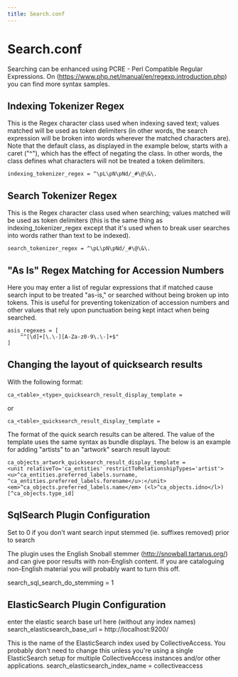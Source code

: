 ```yaml
---
title: Search.conf
---
```

# Search.conf

Searching can be enhanced using PCRE - Perl Compatible Regular
Expressions. On (https://www.php.net/manual/en/regexp.introduction.php)
you can find more syntax samples.

## Indexing Tokenizer Regex

This is the Regex character class used when indexing saved text; values
matched will be used as token delimiters (in other words, the search
expression will be broken into words wherever the matched characters
are). Note that the default class, as displayed in the example below,
starts with a caret (\"\^\"), which has the effect of negating the
class. In other words, the class defines what characters will not be
treated a token delimiters.

``` none
indexing_tokenizer_regex = ^\pL\pN\pNd/_#\@\&\.
```

## Search Tokenizer Regex

This is the Regex character class used when searching; values matched
will be used as token delimiters (this is the same thing as
indexing_tokenizer_regex except that it\'s used when to break user
searches into words rather than text to be indexed).

``` none
search_tokenizer_regex = ^\pL\pN\pNd/_#\@\&\.
```

## \"As Is\" Regex Matching for Accession Numbers

Here you may enter a list of regular expressions that if matched cause
search input to be treated \"as-is,\" or searched without being broken
up into tokens. This is useful for preventing tokenization of accession
numbers and other values that rely upon punctuation being kept intact
when being searched.

``` none
asis_regexes = [
    "^[\d]+[\.\-][A-Za-z0-9\.\-]+$"
]
```

## Changing the layout of quicksearch results

With the following format:

``` none
ca_<table>_<type>_quicksearch_result_display_template = 
```

or

``` none
ca_<table>_quicksearch_result_display_template = 
```

The format of the quick search results can be altered. The value of the
template uses the same syntax as bundle displays. The below is an
example for adding \"artists\" to an \"artwork\" search result layout:

``` none
ca_objects_artwork_quicksearch_result_display_template = 
<unit relativeTo='ca_entities' restrictToRelationshipTypes='artist'><u>^ca_entities.preferred_labels.surname, ^ca_entities.preferred_labels.forename</u>:</unit>
<em>^ca_objects.preferred_labels.name</em> (<l>^ca_objects.idno</l>) [^ca_objects.type_id]
```

## SqlSearch Plugin Configuration

Set to 0 if you don\'t want search input stemmed (ie. suffixes removed)
prior to search

The plugin uses the English Snoball stemmer
(http://snowball.tartarus.org/) and can give poor results with
non-English content. If you are cataloguing non-English material you
will probably want to turn this off.

search_sql_search_do_stemming = 1

## ElasticSearch Plugin Configuration

enter the elastic search base url here (without any index names)
search_elasticsearch_base_url = http://localhost:9200/

This is the name of the ElasticSearch index used by CollectiveAccess.
You probably don\'t need to change this unless you\'re using a single
ElasticSearch setup for multiple CollectiveAccess instances and/or other
applications. search_elasticsearch_index_name = collectiveaccess
